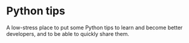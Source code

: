 # Python tips

A low-stress place to put some Python tips to learn and become better
developers, and to be able to quickly share them.
